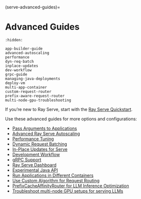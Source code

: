 (serve-advanced-guides)=
# Advanced Guides

```{toctree}
:hidden:

app-builder-guide
advanced-autoscaling
performance
dyn-req-batch
inplace-updates
dev-workflow
grpc-guide
managing-java-deployments
deploy-vm
multi-app-container
custom-request-router
prefix-aware-request-router
multi-node-gpu-troubleshooting
```

If you’re new to Ray Serve, start with the [Ray Serve Quickstart](serve-getting-started).

Use these advanced guides for more options and configurations:
- [Pass Arguments to Applications](app-builder-guide)
- [Advanced Ray Serve Autoscaling](serve-advanced-autoscaling)
- [Performance Tuning](serve-perf-tuning)
- [Dynamic Request Batching](serve-performance-batching-requests)
- [In-Place Updates for Serve](serve-inplace-updates)
- [Development Workflow](serve-dev-workflow)
- [gRPC Support](serve-set-up-grpc-service)
- [Ray Serve Dashboard](dash-serve-view)
- [Experimental Java API](serve-java-api)
- [Run Applications in Different Containers](serve-container-runtime-env-guide)
- [Use Custom Algorithm for Request Routing](custom-request-router)
- [PrefixCacheAffinityRouter for LLM Inference Optimization](prefix-aware-request-router)
- [Troubleshoot multi-node GPU setups for serving LLMs](multi-node-gpu-troubleshooting)
